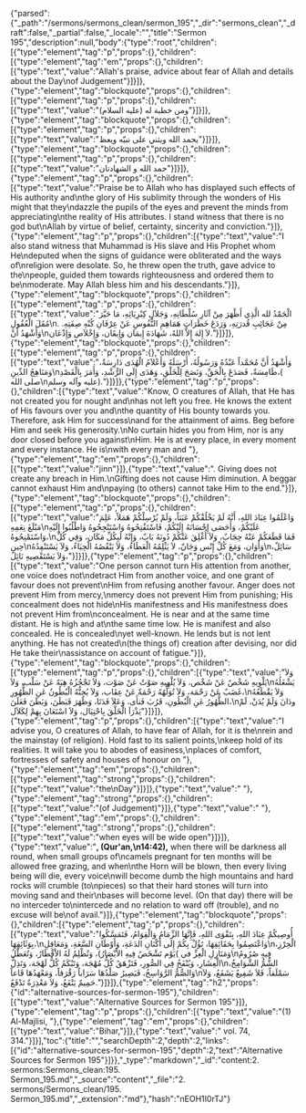 {"parsed":{"_path":"/sermons/sermons_clean/sermon_195","_dir":"sermons_clean","_draft":false,"_partial":false,"_locale":"","title":"Sermon 195","description":null,"body":{"type":"root","children":[{"type":"element","tag":"p","props":{},"children":[{"type":"element","tag":"em","props":{},"children":[{"type":"text","value":"Allah's praise, advice about fear of Allah and details about the Day\nof Judgement"}]}]},{"type":"element","tag":"blockquote","props":{},"children":[{"type":"element","tag":"p","props":{},"children":[{"type":"text","value":"ومن خطبة له (عليه السلام)"}]}]},{"type":"element","tag":"blockquote","props":{},"children":[{"type":"element","tag":"p","props":{},"children":[{"type":"text","value":"يحمد الله ويثني على نبيّه ويعظ"}]}]},{"type":"element","tag":"blockquote","props":{},"children":[{"type":"element","tag":"p","props":{},"children":[{"type":"text","value":"حمد الله و الشهادتان"}]}]},{"type":"element","tag":"p","props":{},"children":[{"type":"text","value":"Praise be to Allah who has displayed such effects of His authority and\nthe glory of His sublimity through the wonders of His might that they\ndazzle the pupils of the eyes and prevent the minds from appreciating\nthe reality of His attributes. I stand witness that there is no god but\nAllah by virtue of belief, certainty, sincerity and conviction."}]},{"type":"element","tag":"p","props":{},"children":[{"type":"text","value":"I also stand witness that Muhammad is His slave and His Prophet whom He\ndeputed when the signs of guidance were obliterated and the ways of\nreligion were desolate. So, he threw open the truth, gave advice to the\npeople, guided them towards righteousness and ordered them to be\nmoderate. May Allah bless him and his descendants."}]},{"type":"element","tag":"blockquote","props":{},"children":[{"type":"element","tag":"p","props":{},"children":[{"type":"text","value":"الْحَمْدُ لله الَّذِي أَظْهَرَ مِنْ آثَارِ سُلْطَانِهِ، وَجَلاَلِ كِبْرِيَائِهِ، مَا حَيَّرَ مُقَلَ الْعُقُولِ\nمِنْ عَجَائِبِ قُدرَتِهِ، وَرَدَعَ خَطَرَاتِ هَمَاهِمِ النُّفُوسِ عَنْ عِرْفَانِ كُنْهِ صِفَتِهِ. . وَأَشْهَدُ أَنْ\nلاَ إِلهَ إِلاَّ اللهُ، شَهَادَةَ إِيمَان وَإِيقَان، وَإِخْلاَص وَإِذْعَان."}]}]},{"type":"element","tag":"blockquote","props":{},"children":[{"type":"element","tag":"p","props":{},"children":[{"type":"text","value":"وَأَشْهَدُ أَنَّ مُحَمَّداً عَبْدُهُ وَرَسُولُهُ، أَرْسَلَهُ وَأَعْلاَمُ الْهُدَى دَارِسَةٌ، وَمَنَاهِجُ الدِّينِ\nطَامِسَةٌ، فَصَدَعَ بِالْحَقِّ، وَنَصَحَ لِلْخَلْقِ، وَهَدَى إِلَى الرُّشْدِ، وَأَمَرَ بِالْقَصْدِ،( صلى الله\nعليه وآله وسلم)."}]}]},{"type":"element","tag":"p","props":{},"children":[{"type":"text","value":"Know, O creatures of Allah, that He has not created you for nought and\nhas not left you free. He knows the extent of His favours over you and\nthe quantity of His bounty towards you. Therefore, ask Him for success\nand for the attainment of aims. Beg before Him and seek His generosity.\nNo curtain hides you from Him, nor is any door closed before you against\nHim. He is at every place, in every moment and every instance. He is\nwith every man and "},{"type":"element","tag":"em","props":{},"children":[{"type":"text","value":"jinn"}]},{"type":"text","value":". Giving does not create any breach in Him.\nGifting does not cause Him diminution. A beggar cannot exhaust Him and\npaying (to others) cannot take Him to the end."}]},{"type":"element","tag":"blockquote","props":{},"children":[{"type":"element","tag":"p","props":{},"children":[{"type":"text","value":"وَاعْلَمُوا عِبَادَ اللهِ، أَنَّهُ لَمْ يَخْلُقْكُمْ عَبَثاً، وَلَمْ يُرْسِلْكُمْ هَمَلاً، عَلِمَ مَبْلَغَ نِعَمِهِ\nعَلَيْكُمْ، وَأَحَصَى إِحْسَانَهُ إِلَيْكُمْ، فَاسْتَفْتِحُوهُ وَاسْتَنْجِحُوهُ وَاطْلُبُوا إِلَيْهِ وَاسْتَمْنِحُوهُ،\nفَمَا قَطَعَكُمْ عَنْهُ حِجَابٌ، وَلاَ أُغْلِقَ عَنْكُمْ دُونَهُ بَابٌ، وَإِنْهُ لَبِكُلِّ مَكَان، وَفِي كُلِّ حِين\nوَأَوَان، وَمَعَ كُلِّ إِنْس وَجَانّ، لاَ يَثْلِمُهُ الْعَطَاءُ، وَلاَ يَنْقُصُهُ الْحِبَاءُ، وَلاَ يَسْتَنْفِدُهُ\nسَائِلٌ، وَلاَ يَسْتَقْصِيهِ نَائِلٌ،"}]}]},{"type":"element","tag":"p","props":{},"children":[{"type":"text","value":"One person cannot turn His attention from another, one voice does not\ndetract Him from another voice, and one grant of favour does not prevent\nHim from refusing another favour. Anger does not prevent Him from mercy,\nmercy does not prevent Him from punishing; His concealment does not hide\nHis manifestness and His manifestness does not prevent Him from\nconcealment. He is near and at the same time distant. He is high and at\nthe same time low. He is manifest and also concealed. He is concealed\nyet well-known. He lends but is not lent anything. He has not created\n(the things of) creation after devising, nor did He take their\nassistance on account of fatigue."}]},{"type":"element","tag":"blockquote","props":{},"children":[{"type":"element","tag":"p","props":{},"children":[{"type":"text","value":"وَلاَ يَلْوِيهِ شَخْصٌ عَنْ شَخْص، وَلاَ يُلْهِيهِ صَوْتٌ عَنْ صَوْت، وَلاَ تَجْجُزُهُ هِبَهٌ عَنْ سَلْب، وَلاَ\nيَشْغَلُهُ غَضَبٌ عَنْ رَحْمَة، وَلاَ تُوَلِّهُهُ رَحْمَةٌ عَنْ عِقَاب، وَلاَ يُجِنُّهُ الْبُطُونُ عَنِ الظُّهُورِ،\nوَلاَ يَقْطَعُهُ الظُّهُورُ عَنِ الْبُطُونِ، قَرُبَ فَنأَى، وَعَلاَ فَدَنَا، وَظَهَرَ فَبَطَنَ، وَبَطَنَ فَعَلَنَ،\nودَانَ وَلَمْ يُدَنْ، لَمْ يَذْرَاَ الْخَلْقَ بِاحْتِيَال، وَلاَ اسْتَعَانَ بِهِمْ لِكَلاَل"}]}]},{"type":"element","tag":"p","props":{},"children":[{"type":"text","value":"I advise you, O creatures of Allah, to have fear of Allah, for it is the\nrein and the mainstay (of religion). Hold fast to its salient points,\nkeep hold of its realities. It will take you to abodes of easiness,\nplaces of comfort, fortresses of safety and houses of honour on "},{"type":"element","tag":"em","props":{},"children":[{"type":"element","tag":"strong","props":{},"children":[{"type":"text","value":"the\nDay"}]}]},{"type":"text","value":" "},{"type":"element","tag":"strong","props":{},"children":[{"type":"text","value":"(of Judgement)"}]},{"type":"text","value":" "},{"type":"element","tag":"em","props":{},"children":[{"type":"element","tag":"strong","props":{},"children":[{"type":"text","value":"when eyes will be wide open"}]}]},{"type":"text","value":"**, (Qur'an,\n14:42),** when there will be darkness all round, when small groups of\ncamels pregnant for ten months will be allowed free grazing, and when\nthe Horn will be blown, then every living being will die, every voice\nwill become dumb the high mountains and hard rocks will crumble (to\npieces) so that their hard stones will turn into moving sand and their\nbases will become level. (On that day) there will be no interceder to\nintercede and no relation to ward off (trouble), and no excuse will be\nof avail."}]},{"type":"element","tag":"blockquote","props":{},"children":[{"type":"element","tag":"p","props":{},"children":[{"type":"text","value":"أُوصِيكُمْ عِبَادَ اللهِ، بِتَقْوَى اللهِ، فَإِنَّهَا الزِّمَامُ وَالْقِوَامُ، فَتَمَسَّكُوا بِوَثَائِقِهَا،\nوَاعْتَصِمُوا بِحَقَائِقِهَا، تَؤُلْ بِكُمْ إِلَى أَكْنَانِ الدَعَةِ، وَأَوْطَانِ السَّعَةِ، وَمَعَاقِلِ\nالْحِرْزِ، وَمَنَازِلِ الْعِزِّ في )يَوْم تَشْخَصُ فِيهِ الاْبْصَارُ)، وَتُظْلِمُ لَهُ الاْقْطَارُ، وَتُعَطَّلُ\nفِيهِ صُرُومُ الْعِشَارِ، وَيُنْفَخُ فِي الصُّورِ، فَتَزْهَقُ كُلُّ مُهْجَة، وَتَبْكَمُ كُلُّ لَهْجَة، وَتَذِلُّ\nالشُّمُّ الشَّوَامِخُ، وَالصُّمُّ الرَّوَاسِخُ، فَيَصِيرُ صَلْدُهَا سَرَاباً رَقْرَقاً، وَمَعْهَدُهَا قَاعاً\nسَمْلَقاً، فَلاَ شَفِيعٌ يَشَفَعُ، وَلاَ حَمِيمٌ يَنْفَعُ، وَلاَ مَعْذِرَةٌ تَدْفَعُ."}]}]},{"type":"element","tag":"h2","props":{"id":"alternative-sources-for-sermon-195"},"children":[{"type":"text","value":"Alternative Sources for Sermon 195"}]},{"type":"element","tag":"p","props":{},"children":[{"type":"text","value":"(1) Al-Majlisi, "},{"type":"element","tag":"em","props":{},"children":[{"type":"text","value":"Bihar,"}]},{"type":"text","value":" vol. 74, 314."}]}],"toc":{"title":"","searchDepth":2,"depth":2,"links":[{"id":"alternative-sources-for-sermon-195","depth":2,"text":"Alternative Sources for Sermon 195"}]}},"_type":"markdown","_id":"content:2. sermons:Sermons_clean:195. Sermon_195.md","_source":"content","_file":"2. sermons/Sermons_clean/195. Sermon_195.md","_extension":"md"},"hash":"nEOH1I0rTJ"}